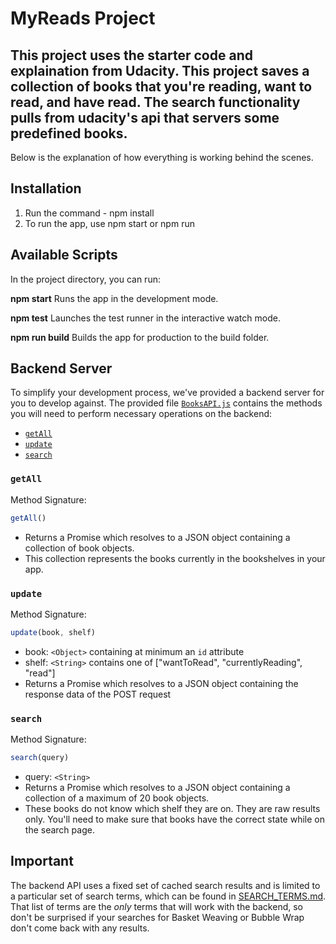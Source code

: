 # MyReads Project

This project uses the starter code and explaination from Udacity. This project saves a collection of books that you're reading, want to read, and have read. The search functionality pulls from udacity's api that servers some predefined books.
-
Below is the explanation of how everything is working behind the scenes.

## Installation 

<ol>
<li>Run the command - npm install</li>
<li>To run the app, use npm start or npm run</li>
</ol>

## Available Scripts
In the project directory, you can run:

<strong>npm start</strong>
Runs the app in the development mode.

<strong>npm test</strong>
Launches the test runner in the interactive watch mode.

<strong>npm run build</strong>
Builds the app for production to the build folder.

## Backend Server

To simplify your development process, we've provided a backend server for you to develop against. The provided file [`BooksAPI.js`](src/BooksAPI.js) contains the methods you will need to perform necessary operations on the backend:

* [`getAll`](#getall)
* [`update`](#update)
* [`search`](#search)

### `getAll`

Method Signature:

```js
getAll()
```

* Returns a Promise which resolves to a JSON object containing a collection of book objects.
* This collection represents the books currently in the bookshelves in your app.

### `update`

Method Signature:

```js
update(book, shelf)
```

* book: `<Object>` containing at minimum an `id` attribute
* shelf: `<String>` contains one of ["wantToRead", "currentlyReading", "read"]  
* Returns a Promise which resolves to a JSON object containing the response data of the POST request

### `search`

Method Signature:

```js
search(query)
```

* query: `<String>`
* Returns a Promise which resolves to a JSON object containing a collection of a maximum of 20 book objects.
* These books do not know which shelf they are on. They are raw results only. You'll need to make sure that books have the correct state while on the search page.

## Important
The backend API uses a fixed set of cached search results and is limited to a particular set of search terms, which can be found in [SEARCH_TERMS.md](SEARCH_TERMS.md). That list of terms are the _only_ terms that will work with the backend, so don't be surprised if your searches for Basket Weaving or Bubble Wrap don't come back with any results.